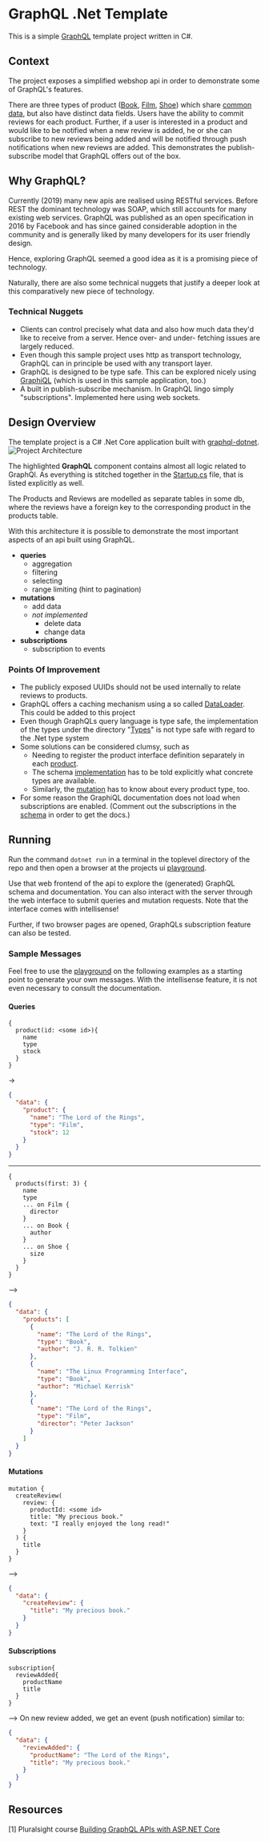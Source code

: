 # GraphQL .Net Template
This is a simple [GraphQL](https://graphql.org/) template project written in C#.

## Context
The project exposes a simplified webshop api in order to demonstrate some of GraphQL's features.

There are three types of product ([Book](GraphQl/Types/BookType.cs), [Film](GraphQl/Types/FilmType.cs), [Shoe](GraphQl/Types/ShoeType.cs)) which share [common data](GraphQl/Types/ProductInterface.cs), but also have distinct data fields.
Users have the ability to commit reviews for each product.
Further, if a user is interested in a product and would like to be notified when a new review is added, he or she can subscribe to new reviews being added and will be notified through push notifications when new reviews are added. This demonstrates the publish-subscribe model that GraphQL offers out of the box.

## Why GraphQL?
Currently (2019) many new apis are realised using RESTful services. Before REST the dominant technology was SOAP, which still accounts for many existing web services. GraphQL was published as an open specification in 2016 by Facebook and has since gained considerable adoption in the community and is generally liked by many developers for its user friendly design.

Hence, exploring GraphQL seemed a good idea as it is a promising piece of technology.

Naturally, there are also some technical nuggets that justify a deeper look at this comparatively new piece of technology.

### Technical Nuggets
- Clients can control precisely what data and also how much data they'd like to receive from a server. Hence over- and under- fetching issues are largely reduced.
- Even though this sample project uses http as transport technology, GraphQL can in principle be used with any transport layer.
- GraphQL is designed to be type safe. This can be explored nicely using [GraphiQL](https://gitub.com/graphql/graphiql) (which is used in this sample application, too.)
- A built in publish-subscribe mechanism. In GraphQL lingo simply "subscriptions". Implemented here using web sockets.

## Design Overview
The template project is a C# .Net Core application built with [graphql-dotnet](https://github.com/graphql-dotnet/graphql-dotnet).
![Project Architecture](img/arch.svg)

The highlighted **GraphQL** component contains almost all logic related to GraphQl. As everything is stitched together in the [Startup.cs](Startup.cs) file, that is listed explicitly as well.

The Products and Reviews are modelled as separate tables in some db, where the reviews have a foreign key to the corresponding product in the products table.

With this architecture it is possible to demonstrate the most important aspects of an api built using GraphQL.

- **queries**
  - aggregation
  - filtering
  - selecting
  - range limiting (hint to pagination)
- **mutations**
  - add data
  - *not implemented*
    - delete data
    - change data
- **subscriptions**
  - subscription to events

### Points Of Improvement

- The publicly exposed UUIDs should not be used internally to relate reviews to products.
- GraphQL offers a caching mechanism using a so called [DataLoader](https://github.com/graphql/dataloader). This could be added to this project
- Even though GraphQLs query language is type safe, the implementation of the types under the directory "[Types](GraphQL/Types/)" is not type safe with regard to the .Net type system
- Some solutions can be considered clumsy, such as
  - Needing to register the product interface definition separately in each [product](GraphQL/Types/ProductType).
  - The schema [implementation](GraphQL/ProductSchema.cs) has to be told explicitly what concrete types are available.
  - Similarly, the [mutation](GraphQL/ProductMutation.cs) has to know about every product type, too.
- For some reason the GraphiQL documentation does not load when subscriptions are enabled. (Comment out the subscriptions in the [schema](GraphQL/ProductSchema.cs) in order to get the docs.)

## Running
Run the command `dotnet run` in a terminal in the toplevel directory of the repo and then open a browser at the projects ui [playground](https://localhost:5001/ui/playground).

Use that web frontend of the api to explore the (generated) GraphQL schema and documentation. You can also interact with the server through the web interface to submit queries and mutation requests. Note that the interface comes with intellisense!

Further, if two browser pages are opened, GraphQLs subscription feature can also be tested.

### Sample Messages
Feel free to use the [playground](https://localhost:5001/ui/playground) on the following examples as a starting point to generate your own messages. With the intellisense feature, it is not even necessary to consult the documentation.

#### Queries
```
{
  product(id: <some id>){
    name
    type
    stock
  }
}
```
->
```json
{
  "data": {
    "product": {
      "name": "The Lord of the Rings",
      "type": "Film",
      "stock": 12
    }
  }
}
```
---
```
{
  products(first: 3) {
    name
    type
    ... on Film {
      director
    }
    ... on Book {
      author
    }
    ... on Shoe {
      size
    }
  }
}
```
-->
```json
{
  "data": {
    "products": [
      {
        "name": "The Lord of the Rings",
        "type": "Book",
        "author": "J. R. R. Tolkien"
      },
      {
        "name": "The Linux Programming Interface",
        "type": "Book",
        "author": "Michael Kerrisk"
      },
      {
        "name": "The Lord of the Rings",
        "type": "Film",
        "director": "Peter Jackson"
      }
    ]
  }
}
```

#### Mutations
```
mutation {
  createReview(
    review: {
      productId: <some id>
      title: "My precious book."
      text: "I really enjoyed the long read!"
    }
  ) {
    title
  }
}
```
-->
```json
{
  "data": {
    "createReview": {
      "title": "My precious book."
    }
  }
}
```

#### Subscriptions
```
subscription{
  reviewAdded{
    productName
    title
  }
}
```
--> On new review added, we get an event (push notification) similar to:
```json
{
  "data": {
    "reviewAdded": {
      "productName": "The Lord of the Rings",
      "title": "My precious book."
    }
  }
}
```

## Resources
[1] Pluralsight course [Building GraphQL APIs with ASP.NET Core](https://app.pluralsight.com/library/courses/building-graphql-apis-aspdotnet-core/table-of-contents)
